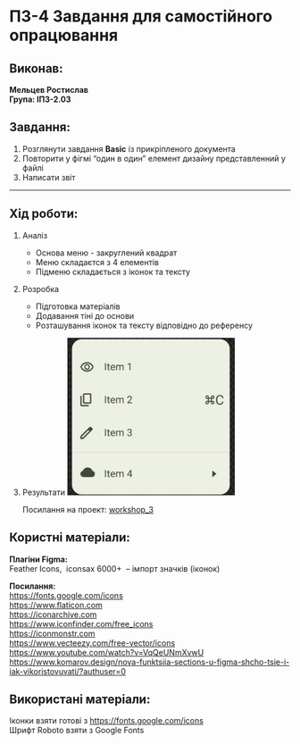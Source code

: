 # ПЗ-4 Завдання для самостійного опрацювання

## Виконав:  
**Мельцев Ростислав**  
**Група: ІПЗ-2.03**  

## Завдання:
1. Розглянути завдання **Basic** із прикріпленого документа
2. Повторити у фігмі “один в один” елемент дизайну представленний у файлі
3. Написати звіт

---

## Хід роботи:
1. Аналіз
    - Основа меню - закруглений квадрат
    - Меню складаєтся з 4 елементів
    - Підменю складається з іконок та тексту
    
2. Розробка
    - Підготовка матеріалів
    - Додавання тіні до основи
    - Розташування іконок та тексту відповідно до референсу
3. Результати
     <img src="images/Maket.jpg" width="300px" /> 

    Посилання на проект: [workshop_3](https://www.figma.com/design/138qA0cYf1BYJHqAdRjfFp/Untitled?node-id=1-9&t=ziQL0nOA4rb7i3qb-1)

## Користні матеріали:
**Плагіни Figma:**   
Feather Icons,  iconsax 6000+  – імпорт значків (іконок)  

**Посилання:**  
https://fonts.google.com/icons  
https://www.flaticon.com  
https://iconarchive.com  
https://www.iconfinder.com/free_icons  
https://iconmonstr.com  
https://www.vecteezy.com/free-vector/icons  
https://www.youtube.com/watch?v=VqQeUNmXvwU  
https://www.komarov.design/nova-funktsiia-sections-u-figma-shcho-tsie-i-iak-vikoristovuvati/?authuser=0

## Використані матеріали:  
Іконки взяти готові з https://fonts.google.com/icons  
Шрифт Roboto взяти з Google Fonts
